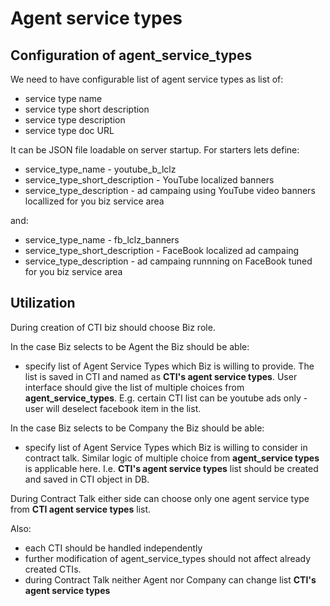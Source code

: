 Agent service types
===================

Configuration of agent_service_types
------------------------------------

We need to have configurable list of agent service types as list of:

- service type name
- service type short description
- service type description
- service type doc URL

It can be JSON file loadable on server startup. For starters lets define:

- service_type_name - youtube_b_lclz
- service_type_short_description - YouTube localized banners
- service_type_description - ad campaing using YouTube video banners locallized for you biz service area

and:

- service_type_name - fb_lclz_banners
- service_type_short_description - FaceBook localized ad campaing
- service_type_description - ad campaing runnning on FaceBook tuned for you biz service area

Utilization
-----------

During creation of CTI biz should choose Biz role.

In the case Biz selects to be Agent the Biz should be able:

- specify list of Agent Service Types which Biz is willing to provide. The list is saved in CTI and named as **CTI's agent service types**. User interface should give the list of multiple choices from **agent_service_types**. E.g. certain CTI list can be youtube ads only - user will deselect facebook item in the list.

In the case Biz selects to be Company the Biz should be able:

- specify list of Agent Service Types which Biz is willing to consider in contract talk. Similar logic of multiple choice from
**agent_service types** is applicable here. I.e. **CTI's agent service types** list should be created and saved in CTI object in DB.


During Contract Talk either side can choose only one agent service type from **CTI agent service types** list.

Also:

- each CTI should be handled independently
- further modification of agent_service_types should not affect already created CTIs.
- during Contract Talk neither Agent nor Company can change list **CTI's agent service types**

